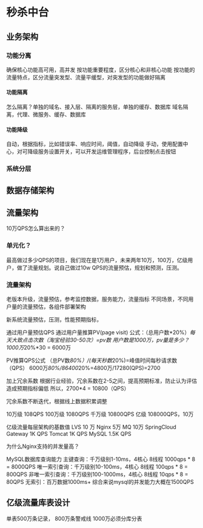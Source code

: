 # 秒杀中台

## 业务架构

### 功能分离
确保核心功能高可用，高并发
按功能重要程度，区分核心和非核心功能
按功能的流量特点，区分流量突发型、流量平缓型，对突发型的功能做好隔离

#### 功能隔离
怎么隔离？单独的域名、接入层、隔离的服务层，单独的缓存、数据库
域名隔离，代理、微服务、缓存、数据库

#### 功能降级
自动，根据指标，比如错误率、响应时间，阈值，自动降级
手动，使用配置中心，对可降级服务设置开关，可以开发运维管理程序，后台控制点击按钮

### 系统分层


## 数据存储架构


## 流量架构

10万QPS怎么算出来的？

### 单元化？

最高做过多少QPS的项目，我们现在是1万用户，未来两年10万，100万，亿级用户，做了流量规划。说自己做过10w QPS的流量预估，规划和预测，压测。

### 流量架构
老版本升级，流量预估，参考监控数据，服务能力，流量指标
不同场景，不同用户量的流量预估，各组件部署架构

新系统流量预估，压测，性能预期指标，

通过用户量预估QPS
通过用户量推算PV(page visit)
公式：（总用户数*20%）*每天大致点击次数（淘宝经验30-50次）=pv数
用户数是1000万，pv量是多少？
1000万*20%*30 = 6000万

PV推算QPS公式
（总PV数*80%）/(每天秒数*20%)=峰值时间每秒请求数（QPS）
6000万*80%/86400*20%=4800万/17280(QPS)=2700

加上冗余系数
根据行业经验，冗余系数在2-5之间，提高预期标准，防止认为评估造成预期指标偏低
所以，2700*4 = 10800（QPS）

冗余系数不断迭代，根据线上数据积累调整

10万级  108QPS
100万级 1080QPS
千万级  10800QPS
亿级    108000QPS，10万

亿级流量每层架构的基数值
LVS 10 万
Nginx 5万
MQ 10万
SpringCloud Gateway 1K QPS
Tomcat 1K QPS
MySQL 1.5K QPS

为什么Nginx支持的并发量高？

MySQL数据库查询能力
主键查询：千万级别1-10ms，4核心 8线程 1000qps * 8 = 8000QPS
唯一索引查询：千万级别10-100ms，4核心 8线程 100qps * 8 = 800QPS
非唯一索引查询：千万级别100-1000ms，4核心 8线程 10qps * 8 = 80QPS
无索引：百万数据1000ms+
综合来说mysql的并发能力大概在1500QPS

## 亿级流量库表设计
单表500万条记录，
800万条警戒线
1000万必须分库分表











